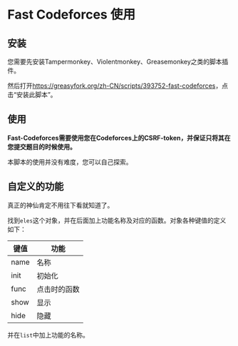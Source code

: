 # Fast Codeforces 使用

## 安装

您需要先安装Tampermonkey、Violentmonkey、Greasemonkey之类的脚本插件。

然后打开<https://greasyfork.org/zh-CN/scripts/393752-fast-codeforces>，点击“安装此脚本”。

## 使用

**Fast-Codeforces需要使用您在Codeforces上的CSRF-token，并保证只将其在您提交题目的时候使用。**

本脚本的使用并没有难度，您可以自己探索。

## 自定义的功能

真正的神仙肯定不用往下看就知道了。

找到`eles`这个对象，并在后面加上功能名称及对应的函数。对象各种键值的定义如下：

|键值|功能|
|-|-|
|name|名称|
|init|初始化|
|func|点击时的函数|
|show|显示|
|hide|隐藏|

并在`list`中加上功能的名称。
